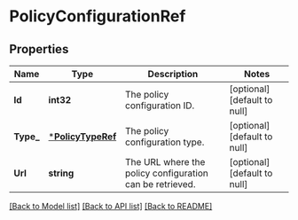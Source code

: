# PolicyConfigurationRef

## Properties
Name | Type | Description | Notes
------------ | ------------- | ------------- | -------------
**Id** | **int32** | The policy configuration ID. | [optional] [default to null]
**Type_** | [***PolicyTypeRef**](PolicyTypeRef.md) | The policy configuration type. | [optional] [default to null]
**Url** | **string** | The URL where the policy configuration can be retrieved. | [optional] [default to null]

[[Back to Model list]](../README.md#documentation-for-models) [[Back to API list]](../README.md#documentation-for-api-endpoints) [[Back to README]](../README.md)


